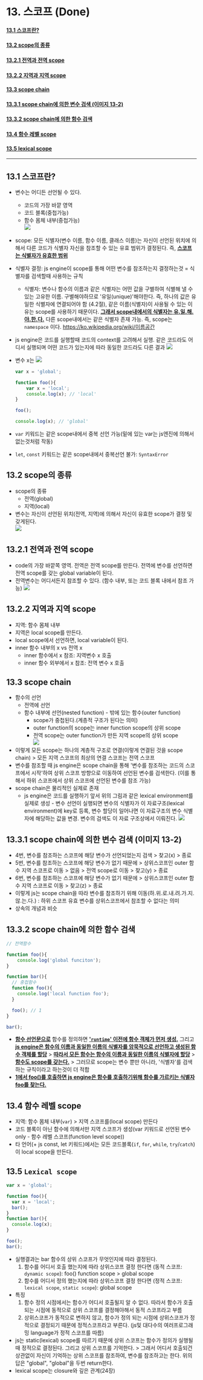 # 13. 스코프 (Done)
#### [13.1 스코프란?](#131-스코프란-1)
#### [13.2 scope의 종류](#132-scope의-종류-1)
#### [13.2.1 전역과 전역 scope](#1321-전역과-전역-scope-1)
#### [13.2.2 지역과 지역 scope](#1322-지역과-지역-scope-1)
#### [13.3 scope chain](#133-scope-chain-1)
#### [13.3.1 scope chain에 의한 변수 검색 (이미지 13-2)](#1331-scope-chain에-의한-변수-검색-이미지-13-2-1)
#### [13.3.2 scope chain에 의한 함수 검색](#1332-scope-chain에-의한-함수-검색-1)
#### [13.4 함수 레벨 scope](#134-함수-레벨-scope-1)
#### [13.5 lexical scope](#135-lexical-scope-1)

<hr>

## 13.1 스코프란?
- 변수는 어디든 선언될 수 있다.
  - 코드의 가장 바깥 영역
  - 코드 블록(중첩가능)
  - 함수 몸체 내부(중첩가능)  
![](img/2021-02-26-16-55-45.png)
- scope: 모든 식별자(변수 이름, 함수 이름, 클래스 이름)는 자신이 선언된 위치에 의해서 다른 코드가 식별자 자신을 참조할 수 있는 유효 범위가 결정된다. 즉, **<u>스코프는 식별자가 유효한 범위</u>**

- 식별자 결정: js engine이 scope를 통해 어떤 변수를 참조하는지 결정하는것 = 식별자를 검색할때 사용하는 규칙
  - 식별자: 변수나 함수의 이름과 같은 식별자는 어떤 값을 구별하여 식별해 낼 수 있는 고유한 이름. 구별해야하므로 '유일(unique)'해야한다. 즉, 하나의 값은 유일한 식별자에 연결되어야 함 (4.2절), 같은 이름(식별자)이 사용될 수 있는 이유는 scope를 사용하기 때문이다. **<u>그래서 scope내에서의 식별자는 유.일.해.야.한.다.</u>** 다른 scope내에서는 같은 식별자 존재 가능. 즉, scope는 `namespace` 이다. https://ko.wikipedia.org/wiki/이름공간

- js engine은 코드를 실행할때 코드의 context를 고려해서 실행. 같은 코드라도 어디서 실행되며 어떤 코드가 있는지에 따라 동일한 코드라도 다른 결과
![](img/2021-02-26-17-07-51.png)
- 변수 x는 
![](img/2021-02-26-17-08-45.png)
  ```js
  var x = 'global';
  
  function foo(){
      var x = 'local';
      console.log(x); // 'local'
  }
  
  foo();
  
  console.log(x); // 'global'
  ```
- `var` 키워드는 같은 scope내에서 중복 선언 가능(밑에 있는 var는 js엔진에 의해서 없는것처럼 작동)
- `let`, `const` 키워드는 같은 scope내에서 중복선언 불가: `SyntaxError`

## 13.2 scope의 종류
- scope의 종류
  - 전역(global)
  - 지역(local)
- 변수는 자신이 선언된 위치(전역, 지역)에 의해서 자신이 유효한 scope가 결정 및 갖게된다.  
![](img/2021-02-26-18-49-23.png)

## 13.2.1 전역과 전역 scope
- code의 가장 바깥쪽 영역. 전역은 전역 scope를 만든다. 전역에 변수를 선언하면 전역 scope를 갖는 global variable이 된다.
- 전역변수는 어디서든지 참조할 수 있다. (함수 내부, 또는 코드 블록 내에서 참조 가능)
![](img/2021-02-26-17-20-33.png)

## 13.2.2 지역과 지역 scope
- 지역: 함수 몸체 내부
- 지역은 local scope를 만든다.
- local scope에서 선언하면, local variable이 된다.
- inner 함수 내부의 x vs 전역 x
  - inner 함수에서 x 참조: 지역변수 x 호출
  - inner 함수 외부에서 x 참조: 전역 변수 x 호출

## 13.3 scope chain
- 함수의 선언  
  - 전역에 선언
  - 함수 내부에 선언(nested function) - 밖에 있는 함수(outer function)
    - scope가 중첩된다.(계층적 구조가 된다는 의미)
    - outer function의 scope는 inner function scope의 상위 scope
    - 전역 scope는 outer function가 만든 지역 scope의 상위 scope  
![](img/2021-02-26-17-44-14.png)
- 이렇게 모든 scope는 하나의 계층적 구조로 연결(이렇게 연결된 것을 scope chain) > 모든 지역 스코프의 최상의 연결 스코프는 전역 스코프
- 변수를 참조할 때 js engine은 scope chain을 통해 '변수를 참조하는 코드의 스코프에서 시작'하여 상위 스코프 방향으로 이동하여 선언된 변수를 검색한다. (이를 통해서 하위 스코프에서 상위 스코프에 선언된 변수를 참조 가능)
- scope chain은 물리적인 실제로 존재
  - js engine은 코드를 실행하기 앞서 위의 그림과 같은 lexical environment를 실제로 생성  - 변수 선언이 실행되면 변수의 식별자가 이 자료구조(lexical environment)에 key로 등록, 변수 할당이 일어나면 이 자료구조의 변수 식별자에 해당하는 값을 변경. 변수의 검색도 이 자료 구조상에서 이뤄진다.
  ![](img/2021-02-26-17-57-17.png)

## 13.3.1 scope chain에 의한 변수 검색 (이미지 13-2)
- 4번, 변수를 참조하는 스코프에 해당 변수가 선언되었는지 검색 > 찾고(x) > 종료
- 5번, 변수를 참조하는 스코프에 해당 변수가 없기 때문에 > 상위스코프인 outer 함수 지역 스코프로 이동 > 없음 > 전역 scope로 이동 > 찾고(y) > 종료
- 6번, 변수를 참조하는 스코프에 해당 변수가 없기 때문에 > 상위스코프인 outer 함수 지역 스코프로 이동 > 찾고(z) > 종료
- 이렇게 js는 scope chain을 따라 변수를 참조하기 위해 이동(하.위.로.내.려.가.지.않.는.다.) : 하위 스코프 유효 변수를 상위스코프에서 참조할 수 없다는 의미
- 상속의 개념과 비슷
  
## 13.3.2 scope chain에 의한 함수 검색

  ```js
  // 전역함수
  
  function foo(){
      console.log('global funciton'); 
  }

  function bar(){
    // 중첩함수
    function foo(){
      console.log('local function foo'); 
    }

    foo(); // 1
  }
  
  bar();
  ```
- **<u>함수 선언문으로</u>** 함수를 정의하면 **<u>'`runtime`' 이전에 함수 객체가 먼저 생성.</u>** 그리고 **<u>js engine은 함수의 이름과 동일한 이름의 식별자를 암묵적으로 선언하고 생성된 함수 객체를 할당</u>** > **<u>따라서 모든 함수는 함수의 이름과 동일한 이름의 식별자에 할당</u>** > **<u>함수도 scope를 갖는다.</u>** > 그러므로 scope는 변수 뿐만 아니라, '식별자'를 검색하는 규칙이라고 하는것이 더 적합
- **<u>1에서 foo()를 호출하면 js engine은 함수를 호출하기위해 함수를 가르키는 식별자 foo를 찾는다.</u>**
  
## 13.4 함수 레벨 scope
- 지역: 함수 몸체 내부(`var`) > 지역 스코프를(local scope) 만든다
- 코드 블록이 아닌 함수에 의해서만 지역 스코프가 생성(var 키워드로 선언된 변수 only - 함수 레벨 스코프(function level scope))
- 타 언어(+ js const, let 키워드)에서는 모든 코드블록(`if`, `for`, `while`, `try`/`catch`)이 local scope을 만든다.

## 13.5 `Lexical scope`
```js
var x = 'global';

function foo(){
  var x = 'local';
  bar();
}
function bar(){
  console.log(x);
}

foo();
bar();
```
- 실행결과는 bar 함수의 상위 스코프가 무엇인지에 따라 결정된다.
  1. 함수를 어디서 호출 했는지에 따라 상위스코프 결정 한다면 (동적 스코프: `dynamic scope`): foo() function scope > global scope  
  2. 함수를 어디서 정의 했는지에 따라 상위스코프 결정 한다면 (정적 스코프: `lexical scope`, `static scope`): global scope
- 특징  
  1. 함수 정의 시점에서는 함수가 어디서 호출될지 알 수 없다. 따라서 함수가 호출되는 시점에 동적으로 상위 스코프를 결정해야해서 동적 스코프라고 부름  
  2. 상위스코프가 동적으로 변하지 않고, 함수가 정의 되는 시점에 상위스코프가 정적으로 결정되기 때문에 정적스코프라고 부른다. (js및 대다수의 여러프로그래밍 language가 정적 스코프를 따름)
- js는 static(lexical) scope를 따르기 때문에 상위 스코프는 함수가 정의가 실행될때 정적으로 결정된다. 그리고 상위 스코프를 기억한다. > 그래서 어디서 호출되건 상관없이 자신이 기억하는 상위 스코프를 참조하여, 변수를 참조하고는 한다. 위의 답은 "global", "global"을 두번 return한다.
- lexical scope는 closure와 깊은 관계(24장)